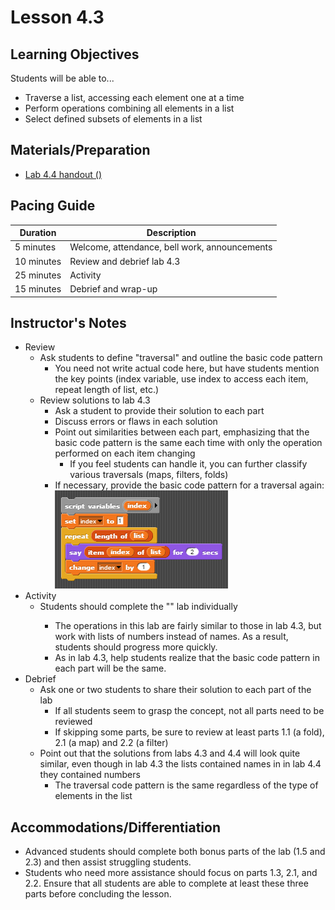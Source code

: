 # Lesson 4.3

## Learning Objectives

Students will be able to...

* Traverse a list, accessing each element one at a time
* Perform operations combining all elements in a list
* Select defined subsets of elements in a list


## Materials/Preparation

* [Lab 4.4 handout (<Clever Title>)](lab_44.md)

## Pacing Guide

| Duration | Description |
| -- | -- |
| 5 minutes | Welcome, attendance, bell work, announcements |
| 10 minutes | Review and debrief lab 4.3 |
| 25 minutes | Activity |
| 15 minutes | Debrief and wrap-up |


## Instructor's Notes

* Review
  * Ask students to define "traversal" and outline the basic code pattern
    * You need not write actual code here, but have students mention the key points (index variable, use index to access each item, repeat length of list, etc.)
  * Review solutions to lab 4.3
    * Ask a student to provide their solution to each part
    * Discuss errors or flaws in each solution
    * Point out similarities between each part, emphasizing that the basic code pattern is the same each time with only the operation performed on each item changing
      * If you feel students can handle it, you can further classify various traversals (maps, filters, folds)
	* If necessary, provide the basic code pattern for a traversal again: <br/>
    ![simple list traversal](simpleListTraversal.png)
* Activity
  * Students should complete the "<Clever Title>" lab individually
    * The operations in this lab are fairly similar to those in lab 4.3, but work with lists of numbers instead of names.  As a result, students should progress more quickly. 
    * As in lab 4.3, help students realize that the basic code pattern in each part will be the same.
* Debrief
  * Ask one or two students to share their solution to each part of the lab
    * If all students seem to grasp the concept, not all parts need to be reviewed
    * If skipping some parts, be sure to review at least parts 1.1 (a fold), 2.1 (a map) and 2.2 (a filter) 
  * Point out that the solutions from labs 4.3 and 4.4 will look quite similar, even though in lab 4.3 the lists contained names in in lab 4.4 they contained numbers
    * The traversal code pattern is the same regardless of the type of elements in the list


## Accommodations/Differentiation

* Advanced students should complete both bonus parts of the lab (1.5 and 2.3) and then assist struggling students.
* Students who need more assistance should focus on parts 1.3, 2.1, and 2.2.  Ensure that all students are able to complete at least these three parts before concluding the lesson.

